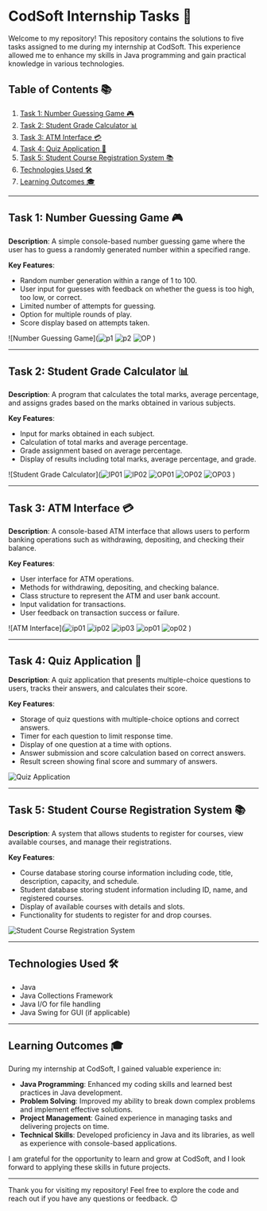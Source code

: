 # CodSoft Internship Tasks 🌟

Welcome to my repository! This repository contains the solutions to five tasks assigned to me during my internship at CodSoft. This experience allowed me to enhance my skills in Java programming and gain practical knowledge in various technologies.

## Table of Contents 📚

1. [Task 1: Number Guessing Game 🎮](#task-1-number-guessing-game)
2. [Task 2: Student Grade Calculator 📊](#task-2-student-grade-calculator)
3. [Task 3: ATM Interface 💳](#task-3-atm-interface)
4. [Task 4: Quiz Application 📝](#task-4-quiz-application)
5. [Task 5: Student Course Registration System 📚](#task-5-student-course-registration-system)
6. [Technologies Used 🛠️](#technologies-used)
7. [Learning Outcomes 🎓](#learning-outcomes)

---

## Task 1: Number Guessing Game 🎮

**Description**: A simple console-based number guessing game where the user has to guess a randomly generated number within a specified range.

**Key Features**:
- Random number generation within a range of 1 to 100.
- User input for guesses with feedback on whether the guess is too high, too low, or correct.
- Limited number of attempts for guessing.
- Option for multiple rounds of play.
- Score display based on attempts taken.

![Number Guessing Game](![p1](https://github.com/user-attachments/assets/b3f707bd-d3c7-46c8-b9e8-86722f295829)
![p2](https://github.com/user-attachments/assets/dfc52a91-73c6-4049-a48f-0bd05bc6d872)
![OP](https://github.com/user-attachments/assets/8264f53f-6a5f-4aa7-93d6-36e50e9b7f76)
)

---

## Task 2: Student Grade Calculator 📊

**Description**: A program that calculates the total marks, average percentage, and assigns grades based on the marks obtained in various subjects.

**Key Features**:
- Input for marks obtained in each subject.
- Calculation of total marks and average percentage.
- Grade assignment based on average percentage.
- Display of results including total marks, average percentage, and grade.

![Student Grade Calculator](![IP01](https://github.com/user-attachments/assets/df7690d9-3e95-4b24-ac16-f3dd4f24c9b9)
![IP02](https://github.com/user-attachments/assets/32e11e17-7925-4153-ad84-febed24cf810)
![OP01](https://github.com/user-attachments/assets/31ebef5b-2e49-4cba-aa77-aaf21d8f9fac)
![OP02](https://github.com/user-attachments/assets/cc236802-8fce-45cf-a258-efbd88bdd2ab)
![OP03](https://github.com/user-attachments/assets/0b72ba0e-3884-4f99-867a-4e1ae4488c18)
)

---

## Task 3: ATM Interface 💳

**Description**: A console-based ATM interface that allows users to perform banking operations such as withdrawing, depositing, and checking their balance.

**Key Features**:
- User interface for ATM operations.
- Methods for withdrawing, depositing, and checking balance.
- Class structure to represent the ATM and user bank account.
- Input validation for transactions.
- User feedback on transaction success or failure.

![ATM Interface](![ip01](https://github.com/user-attachments/assets/de651ca3-8a0f-4feb-86fb-efe16c3845dd)
![ip02](https://github.com/user-attachments/assets/77ace178-0576-4ece-b50e-e79869935e48)
![ip03](https://github.com/user-attachments/assets/503adfcd-b33b-4175-a3a0-95d3e3ddcdfe)
![op01](https://github.com/user-attachments/assets/ce681a4b-ac1d-4af7-a271-c5e35cdf9946)
![op02](https://github.com/user-attachments/assets/f765c619-0c04-47fb-bb3d-8b5339504e44)
)

---

## Task 4: Quiz Application 📝

**Description**: A quiz application that presents multiple-choice questions to users, tracks their answers, and calculates their score.

**Key Features**:
- Storage of quiz questions with multiple-choice options and correct answers.
- Timer for each question to limit response time.
- Display of one question at a time with options.
- Answer submission and score calculation based on correct answers.
- Result screen showing final score and summary of answers.

![Quiz Application](path/to/screenshot4.png)

---

## Task 5: Student Course Registration System 📚

**Description**: A system that allows students to register for courses, view available courses, and manage their registrations.

**Key Features**:
- Course database storing course information including code, title, description, capacity, and schedule.
- Student database storing student information including ID, name, and registered courses.
- Display of available courses with details and slots.
- Functionality for students to register for and drop courses.

![Student Course Registration System](path/to/screenshot5.png)

---

## Technologies Used 🛠️

- Java
- Java Collections Framework
- Java I/O for file handling
- Java Swing for GUI (if applicable)

---

## Learning Outcomes 🎓

During my internship at CodSoft, I gained valuable experience in:
- **Java Programming**: Enhanced my coding skills and learned best practices in Java development.
- **Problem Solving**: Improved my ability to break down complex problems and implement effective solutions.
- **Project Management**: Gained experience in managing tasks and delivering projects on time.
- **Technical Skills**: Developed proficiency in Java and its libraries, as well as experience with console-based applications.

I am grateful for the opportunity to learn and grow at CodSoft, and I look forward to applying these skills in future projects.

---

Thank you for visiting my repository! Feel free to explore the code and reach out if you have any questions or feedback. 😊
